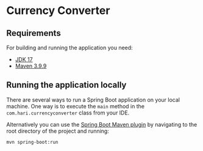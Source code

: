 # Currency Converter

## Requirements

For building and running the application you need:

- [JDK 17](https://www.oracle.com/java/technologies/javase/jdk17-archive-downloads.html)
- [Maven 3.9.9](https://maven.apache.org)

## Running the application locally

There are several ways to run a Spring Boot application on your local machine. One way is to execute the `main` method in the `com.hari.currencyconverter` class from your IDE.

Alternatively you can use the [Spring Boot Maven plugin](https://docs.spring.io/spring-boot/docs/current/reference/html/build-tool-plugins-maven-plugin.html) by navigating to the root directory of the project and running:

```shell
mvn spring-boot:run
```
